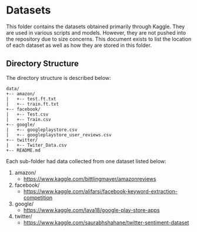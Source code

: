 # Datasets
This folder contains the datasets obtained primarily through Kaggle.
They are used in various scripts and models. 
However, they are not pushed into the repository due to size concerns.
This document exists to list the location of each dataset as well as how they are stored in this folder.

## Directory Structure
The directory structure is described below:

    data/
    +-- amazon/
    |   +-- test.ft.txt
    |   +-- train.ft.txt
    +-- facebook/
    |   +-- Test.csv
    |   +-- Train.csv
    +-- google/
    |   +-- googleplaystore.csv
    |   +-- googleplaystore_user_reviews.csv
    +-- twitter/
    |   +-- Twiter_Data.csv
    +-- README.md
    
Each sub-folder had data collected from one dataset listed below:

1. amazon/
    - https://www.kaggle.com/bittlingmayer/amazonreviews
2. facebook/
    - https://www.kaggle.com/alifarsi/facebook-keyword-extraction-competition
3. google/
    - https://www.kaggle.com/lava18/google-play-store-apps
4. twitter/
    - https://www.kaggle.com/saurabhshahane/twitter-sentiment-dataset